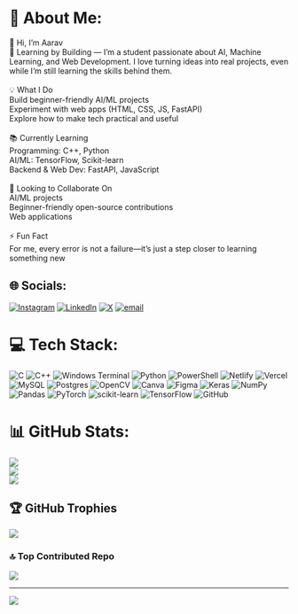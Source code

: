 # 💫 About Me:
👋 Hi, I’m Aarav<br>🌱 Learning by Building — I’m a student passionate about AI, Machine Learning, and Web Development. I love turning ideas into real projects, even while I’m still learning the skills behind them.<br><br>💡 What I Do<br>Build beginner-friendly AI/ML projects<br>Experiment with web apps (HTML, CSS, JS, FastAPI)<br>Explore how to make tech practical and useful<br><br>📚 Currently Learning<br>Programming: C++, Python<br>AI/ML: TensorFlow, Scikit-learn<br>Backend & Web Dev: FastAPI, JavaScript<br><br>🤝 Looking to Collaborate On<br>AI/ML projects<br>Beginner-friendly open-source contributions<br>Web applications<br><br>⚡ Fun Fact<br>For me, every error is not a failure—it’s just a step closer to learning something new


## 🌐 Socials:
[![Instagram](https://img.shields.io/badge/Instagram-%23E4405F.svg?logo=Instagram&logoColor=white)](https://instagram.com/9.yarv) [![LinkedIn](https://img.shields.io/badge/LinkedIn-%230077B5.svg?logo=linkedin&logoColor=white)](https://linkedin.com/in/https://www.linkedin.com/in/aarav-raj-71392a322) [![X](https://img.shields.io/badge/X-black.svg?logo=X&logoColor=white)](https://x.com/rajaaravv) [![email](https://img.shields.io/badge/Email-D14836?logo=gmail&logoColor=white)](mailto:rajaarav272@gmail.com) 

# 💻 Tech Stack:
![C](https://img.shields.io/badge/c-%2300599C.svg?style=flat-square&logo=c&logoColor=white) ![C++](https://img.shields.io/badge/c++-%2300599C.svg?style=flat-square&logo=c%2B%2B&logoColor=white) ![Windows Terminal](https://img.shields.io/badge/Windows%20Terminal-%234D4D4D.svg?style=flat-square&logo=windows-terminal&logoColor=white) ![Python](https://img.shields.io/badge/python-3670A0?style=flat-square&logo=python&logoColor=ffdd54) ![PowerShell](https://img.shields.io/badge/PowerShell-%235391FE.svg?style=flat-square&logo=powershell&logoColor=white) ![Netlify](https://img.shields.io/badge/netlify-%23000000.svg?style=flat-square&logo=netlify&logoColor=#00C7B7) ![Vercel](https://img.shields.io/badge/vercel-%23000000.svg?style=flat-square&logo=vercel&logoColor=white) ![MySQL](https://img.shields.io/badge/mysql-4479A1.svg?style=flat-square&logo=mysql&logoColor=white) ![Postgres](https://img.shields.io/badge/postgres-%23316192.svg?style=flat-square&logo=postgresql&logoColor=white) ![OpenCV](https://img.shields.io/badge/opencv-%23white.svg?style=flat-square&logo=opencv&logoColor=white) ![Canva](https://img.shields.io/badge/Canva-%2300C4CC.svg?style=flat-square&logo=Canva&logoColor=white) ![Figma](https://img.shields.io/badge/figma-%23F24E1E.svg?style=flat-square&logo=figma&logoColor=white) ![Keras](https://img.shields.io/badge/Keras-%23D00000.svg?style=flat-square&logo=Keras&logoColor=white) ![NumPy](https://img.shields.io/badge/numpy-%23013243.svg?style=flat-square&logo=numpy&logoColor=white) ![Pandas](https://img.shields.io/badge/pandas-%23150458.svg?style=flat-square&logo=pandas&logoColor=white) ![PyTorch](https://img.shields.io/badge/PyTorch-%23EE4C2C.svg?style=flat-square&logo=PyTorch&logoColor=white) ![scikit-learn](https://img.shields.io/badge/scikit--learn-%23F7931E.svg?style=flat-square&logo=scikit-learn&logoColor=white) ![TensorFlow](https://img.shields.io/badge/TensorFlow-%23FF6F00.svg?style=flat-square&logo=TensorFlow&logoColor=white) ![GitHub](https://img.shields.io/badge/github-%23121011.svg?style=flat-square&logo=github&logoColor=white)
# 📊 GitHub Stats:
![](https://github-readme-stats.vercel.app/api?username=rajaaravv&theme=dark&hide_border=false&include_all_commits=true&count_private=false)<br/>
![](https://nirzak-streak-stats.vercel.app/?user=rajaaravv&theme=dark&hide_border=false)<br/>
![](https://github-readme-stats.vercel.app/api/top-langs/?username=rajaaravv&theme=dark&hide_border=false&include_all_commits=true&count_private=false&layout=compact)

## 🏆 GitHub Trophies
![](https://github-profile-trophy.vercel.app/?username=rajaaravv&theme=radical&no-frame=false&no-bg=false&margin-w=4)

### 🔝 Top Contributed Repo
![](https://github-contributor-stats.vercel.app/api?username=rajaaravv&limit=5&theme=dark&combine_all_yearly_contributions=true)

---
[![](https://visitcount.itsvg.in/api?id=rajaaravv&icon=0&color=0)](https://visitcount.itsvg.in)

<!-- Proudly created with GPRM ( https://gprm.itsvg.in ) -->
